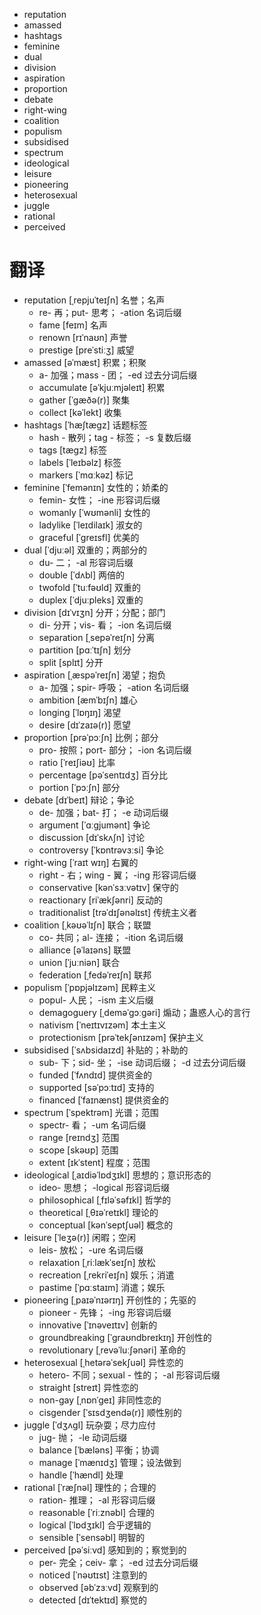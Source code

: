 
- reputation
- amassed
- hashtags
- feminine
- dual
- division
- aspiration
- proportion
- debate
- right-wing
- coalition
- populism
- subsidised
- spectrum
- ideological
- leisure
- pioneering
- heterosexual
- juggle
- rational
- perceived



# 翻译

- reputation [ˌrepjuˈteɪʃn] 名誉；名声
    - re- 再；put- 思考； -ation 名词后缀
    - fame [feɪm] 名声
    - renown [rɪˈnaʊn] 声誉
    - prestige [preˈstiːʒ] 威望
- amassed [əˈmæst] 积累；积聚
    - a- 加强；mass - 团； -ed 过去分词后缀
    - accumulate [əˈkjuːmjəleɪt] 积累
    - gather [ˈɡæðə(r)] 聚集
    - collect [kəˈlekt] 收集
- hashtags [ˈhæʃtæɡz] 话题标签
    - hash - 散列；tag - 标签； -s 复数后缀
    - tags [tæɡz] 标签
    - labels [ˈleɪbəlz] 标签
    - markers [ˈmɑːkəz] 标记
- feminine [ˈfemənɪn] 女性的；娇柔的
    - femin- 女性； -ine 形容词后缀
    - womanly [ˈwʊmənli] 女性的
    - ladylike [ˈleɪdilaɪk] 淑女的
    - graceful [ˈɡreɪsfl] 优美的
- dual [ˈdjuːəl] 双重的；两部分的
    - du- 二； -al 形容词后缀
    - double [ˈdʌbl] 两倍的
    - twofold [ˈtuːfəʊld] 双重的
    - duplex [ˈdjuːpleks] 双重的
- division [dɪˈvɪʒn] 分开；分配；部门
    - di- 分开；vis- 看； -ion 名词后缀
    - separation [ˌsepəˈreɪʃn] 分离
    - partition [pɑːˈtɪʃn] 划分
    - split [splɪt] 分开
- aspiration [ˌæspəˈreɪʃn] 渴望；抱负
    - a- 加强；spir- 呼吸； -ation 名词后缀
    - ambition [æmˈbɪʃn] 雄心
    - longing [ˈlɒŋɪŋ] 渴望
    - desire [dɪˈzaɪə(r)] 愿望
- proportion [prəˈpɔːʃn] 比例；部分
    - pro- 按照；port- 部分； -ion 名词后缀
    - ratio [ˈreɪʃiəʊ] 比率
    - percentage [pəˈsentɪdʒ] 百分比
    - portion [ˈpɔːʃn] 部分
- debate [dɪˈbeɪt] 辩论；争论
    - de- 加强；bat- 打； -e 动词后缀
    - argument [ˈɑːɡjumənt] 争论
    - discussion [dɪˈskʌʃn] 讨论
    - controversy [ˈkɒntrəvɜːsi] 争论
- right-wing [ˈraɪt wɪŋ] 右翼的
    - right - 右；wing - 翼； -ing 形容词后缀
    - conservative [kənˈsɜːvətɪv] 保守的
    - reactionary [riˈækʃənri] 反动的
    - traditionalist [trəˈdɪʃənəlɪst] 传统主义者
- coalition [ˌkəʊəˈlɪʃn] 联合；联盟
    - co- 共同；al- 连接； -ition 名词后缀
    - alliance [əˈlaɪəns] 联盟
    - union [ˈjuːniən] 联合
    - federation [ˌfedəˈreɪʃn] 联邦
- populism [ˈpɒpjəlɪzəm] 民粹主义
    - popul- 人民； -ism 主义后缀
    - demagoguery [ˌdeməˈɡɔːɡəri] 煽动；蛊惑人心的言行
    - nativism [ˈneɪtɪvɪzəm] 本土主义
    - protectionism [prəˈtekʃənɪzəm] 保护主义
- subsidised [ˈsʌbsidaɪzd] 补贴的；补助的
    - sub- 下；sid- 坐； -ise 动词后缀； -d 过去分词后缀
    - funded [ˈfʌndɪd] 提供资金的
    - supported [səˈpɔːtɪd] 支持的
    - financed [ˈfaɪnænst] 提供资金的
- spectrum [ˈspektrəm] 光谱；范围
    - spectr- 看； -um 名词后缀
    - range [reɪndʒ] 范围
    - scope [skəʊp] 范围
    - extent [ɪkˈstent] 程度；范围
- ideological [ˌaɪdiəˈlɒdʒɪkl] 思想的；意识形态的
    - ideo- 思想； -logical 形容词后缀
    - philosophical [ˌfɪləˈsəfɪkl] 哲学的
    - theoretical [ˌθɪəˈretɪkl] 理论的
    - conceptual [kənˈseptʃuəl] 概念的
- leisure [ˈleʒə(r)] 闲暇；空闲
    - leis- 放松； -ure 名词后缀
    - relaxation [ˌriːlækˈseɪʃn] 放松
    - recreation [ˌrekriˈeɪʃn] 娱乐；消遣
    - pastime [ˈpɑːstaɪm] 消遣；娱乐
- pioneering [ˌpaɪəˈnɪərɪŋ] 开创性的；先驱的
    - pioneer - 先锋； -ing 形容词后缀
    - innovative [ˈɪnəveɪtɪv] 创新的
    - groundbreaking [ˈɡraʊndbreɪkɪŋ] 开创性的
    - revolutionary [ˌrevəˈluːʃənəri] 革命的
- heterosexual [ˌhetərəˈsekʃuəl] 异性恋的
    - hetero- 不同；sexual - 性的； -al 形容词后缀
    - straight [streɪt] 异性恋的
    - non-gay [ˌnɒnˈɡeɪ] 非同性恋的
    - cisgender [ˈsɪsdʒendə(r)] 顺性别的
- juggle [ˈdʒʌɡl] 玩杂耍；尽力应付
    - jug- 抛； -le 动词后缀
    - balance [ˈbæləns] 平衡；协调
    - manage [ˈmænɪdʒ] 管理；设法做到
    - handle [ˈhændl] 处理
- rational [ˈræʃnəl] 理性的；合理的
    - ration- 推理； -al 形容词后缀
    - reasonable [ˈriːznəbl] 合理的
    - logical [ˈlɒdʒɪkl] 合乎逻辑的
    - sensible [ˈsensəbl] 明智的
- perceived [pəˈsiːvd] 感知到的；察觉到的
    - per- 完全；ceiv- 拿； -ed 过去分词后缀
    - noticed [ˈnəʊtɪst] 注意到的
    - observed [əbˈzɜːvd] 观察到的
    - detected [dɪˈtektɪd] 察觉的
